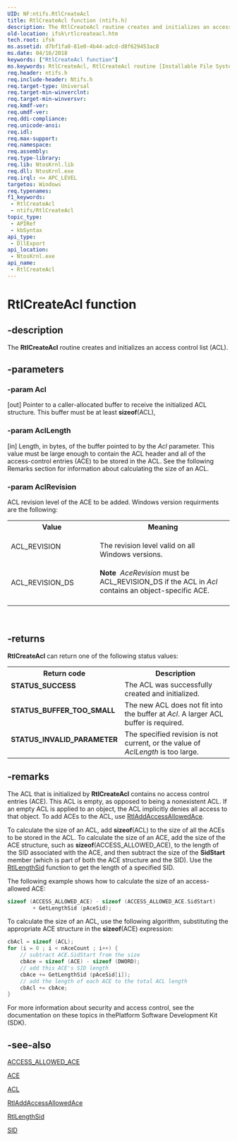 ```yaml
---
UID: NF:ntifs.RtlCreateAcl
title: RtlCreateAcl function (ntifs.h)
description: The RtlCreateAcl routine creates and initializes an access control list (ACL).
old-location: ifsk\rtlcreateacl.htm
tech.root: ifsk
ms.assetid: d7bf1fa0-81e0-4b44-adcd-d8f629453ac8
ms.date: 04/16/2018
keywords: ["RtlCreateAcl function"]
ms.keywords: RtlCreateAcl, RtlCreateAcl routine [Installable File System Drivers], ifsk.rtlcreateacl, ntifs/RtlCreateAcl, rtlref_0b8e6b6c-308f-4acd-b109-d6042964ea7f.xml
req.header: ntifs.h
req.include-header: Ntifs.h
req.target-type: Universal
req.target-min-winverclnt: 
req.target-min-winversvr: 
req.kmdf-ver: 
req.umdf-ver: 
req.ddi-compliance: 
req.unicode-ansi: 
req.idl: 
req.max-support: 
req.namespace: 
req.assembly: 
req.type-library: 
req.lib: NtosKrnl.lib
req.dll: NtosKrnl.exe
req.irql: <= APC_LEVEL
targetos: Windows
req.typenames: 
f1_keywords:
 - RtlCreateAcl
 - ntifs/RtlCreateAcl
topic_type:
 - APIRef
 - kbSyntax
api_type:
 - DllExport
api_location:
 - NtosKrnl.exe
api_name:
 - RtlCreateAcl
---
```


# RtlCreateAcl function


## -description

The <b>RtlCreateAcl</b> routine creates and initializes an access control list (ACL).

## -parameters

### -param Acl 

[out]
Pointer to a caller-allocated buffer to receive the initialized ACL structure. This buffer must be at least <b>sizeof</b>(ACL),

### -param AclLength 

[in]
Length, in bytes, of the buffer pointed to by the <i>Acl</i> parameter. This value must be large enough to contain the ACL header and all of the access-control entries (ACE) to be stored in the ACL. See the following Remarks section for information about calculating the size of an ACL.

### -param AclRevision

<p>ACL revision level of the ACE to be added. Windows version requirments are the following:</p>
  <table>
    <tr>
      <th>Value</th>
      <th>Meaning</th>
    </tr>
    <tr>
      <td width="40%">
        <dl>
          <dt>ACL_REVISION</dt>
        </dl>
      </td>
      <td width="60%">
        <p>The revision level valid on all Windows versions.</p>
      </td>
    </tr>
    <tr>
      <td width="40%">
        <dl>
          <dt>ACL_REVISION_DS</dt>
        </dl>
      </td>
      <td width="60%">
        <div class="alert">
          <b>Note</b>  <i>AceRevision</i> must be ACL_REVISION_DS if the ACL in <i>Acl</i> contains an object-specific ACE.</div>
        <div> </div>
      </td>
    </tr>
  </table>
  <p> </p>

## -returns

<b>RtlCreateAcl</b> can return one of the following status values:

<table>
<tr>
<th>Return code</th>
<th>Description</th>
</tr>
<tr>
<td width="40%">
<dl>
<dt><b>STATUS_SUCCESS</b></dt>
</dl>
</td>
<td width="60%">
The ACL was successfully created and initialized.

</td>
</tr>
<tr>
<td width="40%">
<dl>
<dt><b>STATUS_BUFFER_TOO_SMALL</b></dt>
</dl>
</td>
<td width="60%">
The new ACL does not fit into the buffer at <i>Acl</i>. A larger ACL buffer is required. 

</td>
</tr>
<tr>
<td width="40%">
<dl>
<dt><b>STATUS_INVALID_PARAMETER</b></dt>
</dl>
</td>
<td width="60%">
The specified revision is not current, or the value of <i>AclLength</i> is too large. 

</td>
</tr>
</table>

## -remarks

The ACL that is initialized by <b>RtlCreateAcl</b> contains no access control entries (ACE). This ACL is empty, as opposed to being a nonexistent ACL. If an empty ACL is applied to an object, the ACL implicitly denies all access to that object. To add ACEs to the ACL, use <a href="https://docs.microsoft.com/windows-hardware/drivers/ddi/ntifs/nf-ntifs-rtladdaccessallowedace">RtlAddAccessAllowedAce</a>.

To calculate the size of an ACL, add <b>sizeof</b>(ACL) to the size of all the ACEs to be stored in the ACL. To calculate the size of an ACE, add the size of the ACE structure, such as <b>sizeof</b>(ACCESS_ALLOWED_ACE), to the length of the SID associated with the ACE, and then subtract the size of the <b>SidStart</b> member (which is part of both the ACE structure and the SID). Use the <a href="https://docs.microsoft.com/windows-hardware/drivers/ddi/ntifs/nf-ntifs-rtllengthsid">RtlLengthSid</a> function to get the length of a specified SID.

The following example shows how to calculate the size of an access-allowed ACE:


```cpp
sizeof (ACCESS_ALLOWED_ACE) - sizeof (ACCESS_ALLOWED_ACE.SidStart) 
        + GetLengthSid (pAceSid);
```

To calculate the size of an ACL, use the following algorithm, substituting the appropriate ACE structure in the <b>sizeof</b>(ACE) expression:


```cpp
cbAcl = sizeof (ACL);
for (i = 0 ; i < nAceCount ; i++) {
    // subtract ACE.SidStart from the size
    cbAce = sizeof (ACE) - sizeof (DWORD);
    // add this ACE's SID length
    cbAce += GetLengthSid (pAceSid[i]);
    // add the length of each ACE to the total ACL length
    cbAcl += cbAce;
}
```

For more information about security and access control, see the documentation on these topics in thePlatform Software Development Kit (SDK).

## -see-also

<a href="https://docs.microsoft.com/windows-hardware/drivers/ddi/ntifs/ns-ntifs-_access_allowed_ace">ACCESS_ALLOWED_ACE</a>



<a href="https://docs.microsoft.com/windows-hardware/drivers/ifs/ace">ACE</a>



<a href="https://docs.microsoft.com/windows-hardware/drivers/ddi/wdm/ns-wdm-_acl">ACL</a>



<a href="https://docs.microsoft.com/windows-hardware/drivers/ddi/ntifs/nf-ntifs-rtladdaccessallowedace">RtlAddAccessAllowedAce</a>



<a href="https://docs.microsoft.com/windows-hardware/drivers/ddi/ntifs/nf-ntifs-rtllengthsid">RtlLengthSid</a>



<a href="https://docs.microsoft.com/windows-hardware/drivers/ddi/ntifs/ns-ntifs-_sid">SID</a>

